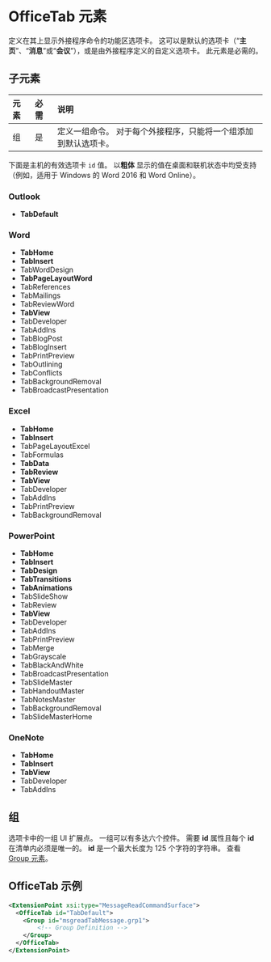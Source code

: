 # OfficeTab 元素
定义在其上显示外接程序命令的功能区选项卡。 这可以是默认的选项卡（“**主页**”、“**消息**”或“**会议**”），或是由外接程序定义的自定义选项卡。 此元素是必需的。

## 子元素
|  元素 |  必需  |  说明  |
|:-----|:-----|:-----|
|  组      | 是 |  定义一组命令。 对于每个外接程序，只能将一个组添加到默认选项卡。  |


下面是主机的有效选项卡 `id` 值。 以**粗体** 显示的值在桌面和联机状态中均受支持（例如，适用于 Windows 的 Word 2016 和 Word Online）。 

### Outlook 
- **TabDefault**

### Word
- **TabHome**
- **TabInsert**
- TabWordDesign
- **TabPageLayoutWord**
- TabReferences
- TabMailings
- TabReviewWord
- **TabView**
- TabDeveloper
- TabAddIns
- TabBlogPost
- TabBlogInsert
- TabPrintPreview
- TabOutlining
- TabConflicts
- TabBackgroundRemoval
- TabBroadcastPresentation

### Excel
- **TabHome**
- **TabInsert**
- TabPageLayoutExcel
- TabFormulas
- **TabData**
- **TabReview**
- **TabView**
- TabDeveloper
- TabAddIns
- TabPrintPreview
- TabBackgroundRemoval 

### PowerPoint
- **TabHome**
- **TabInsert**
- **TabDesign**
- **TabTransitions**
- **TabAnimations**
- TabSlideShow
- TabReview
- **TabView**
- TabDeveloper
- TabAddIns
- TabPrintPreview
- TabMerge
- TabGrayscale
- TabBlackAndWhite
- TabBroadcastPresentation
- TabSlideMaster
- TabHandoutMaster
- TabNotesMaster
- TabBackgroundRemoval
- TabSlideMasterHome

### OneNote
- **TabHome**
- **TabInsert**
- **TabView**
- TabDeveloper
- TabAddIns

## 组
选项卡中的一组 UI 扩展点。 一组可以有多达六个控件。 需要 **id** 属性且每个 **id** 在清单内必须是唯一的。 **id** 是一个最大长度为 125 个字符的字符串。 查看 [Group 元素](./group.md)。

## OfficeTab 示例
```xml
<ExtensionPoint xsi:type="MessageReadCommandSurface">
  <OfficeTab id="TabDefault">
    <Group id="msgreadTabMessage.grp1">
        <!-- Group Definition -->
    </Group>
  </OfficeTab>
</ExtensionPoint>
```
